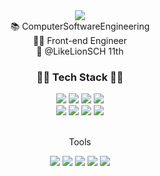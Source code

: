 <div align="center">  
  <img src="https://capsule-render.vercel.app/api?type=waving&color=FD866E&height=120&section=header&text=Hyejean%20GitHub&fontSize=60">
</div>
<div align=center>
  📚 ComputerSoftwareEngineering<br>
  👩‍💻 Front-end Engineer<br>
  🦁 @LikeLionSCH 11th<br>
</div>
<div align="center">  
  <h3>👩‍💻 Tech Stack 👩‍💻</h3>
  	<img src="https://img.shields.io/badge/JavaScript-F7DF1E?style=for-the-badge&logo=javascript&logoColor=white" /> 
	<img src="https://img.shields.io/badge/React-61DAFB?style=for-the-badge&logo=React&logoColor=white" />
  	<img src="https://img.shields.io/badge/TypeScript-3178C6?style=for-the-badge&logo=typescript&logoColor=white" /> 
	<img src="https://img.shields.io/badge/Next.js-000000?style=for-the-badge&logo=nextdotjs&logoColor=white" /> 
</div>
<div align="center">
	<img src="https://img.shields.io/badge/HTML5-E34F26?style=for-the-badge&logo=HTML5&logoColor=white" />
	<img src="https://img.shields.io/badge/CSS3-1572B6?style=for-the-badge&logo=CSS3&logoColor=white" />
	<img src="https://img.shields.io/badge/Sass-CC6699?style=for-the-badge&logo=Sass&logoColor=white" />
	<img src="https://img.shields.io/badge/recoil-3578E5?style=for-the-badge&logo=recoil&logoColor=white" />
</div>
<br>
<div align=center>
	<p>Tools</p>
 	<img src="https://img.shields.io/badge/VSCode-007ACC?style=for-the-badge&logo=visualstudiocode&logoColor=white" /> 
  	<img src="https://img.shields.io/badge/intellij-000000?style=for-the-badge&logo=intellijidea&logoColor=white" /> 
  	<img src="https://img.shields.io/badge/Adobe%20Photoshop-31A8FF?style=for-the-badge&logo=Adobe%20Photoshop&logoColor=black" /> 
	<img src="https://img.shields.io/badge/Figma-F24E1E?style=for-the-badge&logo=figma&logoColor=white" /> 	
	<img src="https://img.shields.io/badge/GitHub-181717?style=for-the-badge&logo=GitHub&logoColor=white" /> 
</div>
